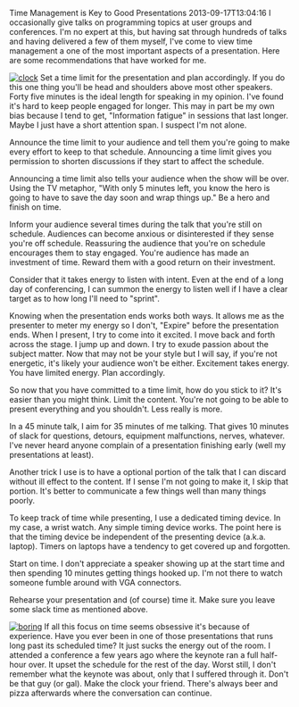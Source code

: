 Time Management is Key to Good Presentations
2013-09-17T13:04:16
I occasionally give talks on programming topics at user groups and conferences. I'm no expert at this, but having sat through hundreds of talks and having delivered a few of them myself, I've come to view time management a one of the most important aspects of a presentation. Here are some recommendations that have worked for me.

[![clock](http://az667460.vo.msecnd.net/cdn/images/blog/WindowsLiveWriter/TechnicalSpeaking_9CD5/clock_thumb.jpg)](http://az667460.vo.msecnd.net/cdn/images/blog/WindowsLiveWriter/TechnicalSpeaking_9CD5/clock_2.jpg) Set a time limit for the presentation and plan accordingly. If you do this one thing you'll be head and shoulders above most other speakers. Forty five minutes is the ideal length for speaking in my opinion. I've found it's hard to keep people engaged for longer. This may in part be my own bias because I tend to get, "Information fatigue" in sessions that last longer. Maybe I just have a short attention span. I suspect I'm not alone.

Announce the time limit to your audience and tell them you're going to make every effort to keep to that schedule. Announcing a time limit gives you permission to shorten discussions if they start to affect the schedule.

Announcing a time limit also tells your audience when the show will be over. Using the TV metaphor, "With only 5 minutes left, you know the hero is going to have to save the day soon and wrap things up." Be a hero and finish on time.

Inform your audience several times during the talk that you're still on schedule. Audiences can become anxious or disinterested if they sense you're off schedule. Reassuring the audience that you're on schedule encourages them to stay engaged. You're audience has made an investment of time. Reward them with a good return on their investment.

Consider that it takes energy to listen with intent. Even at the end of a long day of conferencing, I can summon the energy to listen well if I have a clear target as to how long I'll need to "sprint".

Knowing when the presentation ends works both ways. It allows me as the presenter to meter my energy so I don't, "Expire" before the presentation ends. When I present, I try to come into it excited. I move back and forth across the stage. I jump up and down. I try to exude passion about the subject matter. Now that may not be your style but I will say, if you're not energetic, it's likely your audience won't be either. Excitement takes energy. You have limited energy. Plan accordingly.

So now that you have committed to a time limit, how do you stick to it? It's easier than you might think. Limit the content. You're not going to be able to present everything and you shouldn't. Less really is more.

In a 45 minute talk, I aim for 35 minutes of me talking. That gives 10 minutes of slack for questions, detours, equipment malfunctions, nerves, whatever. I've never heard anyone complain of a presentation finishing early (well my presentations at least). 

Another trick I use is to have a optional portion of the talk that I can discard without ill effect to the content. If I sense I'm not going to make it, I skip that portion. It's better to communicate a few things well than many things poorly.

To keep track of time while presenting, I use a dedicated timing device. In my case, a wrist watch. Any simple timing device works. The point here is that the timing device be independent of the presenting device (a.k.a. laptop). Timers on laptops have a tendency to get covered up and forgotten.

Start on time. I don't appreciate a speaker showing up at the start time and then spending 10 minutes getting things hooked up. I'm not there to watch someone fumble around with VGA connectors.

Rehearse your presentation and (of course) time it. Make sure you leave some slack time as mentioned above.

[![boring](http://az667460.vo.msecnd.net/cdn/images/blog/WindowsLiveWriter/TechnicalSpeaking_9CD5/boring_thumb.jpg)](http://az667460.vo.msecnd.net/cdn/images/blog/WindowsLiveWriter/TechnicalSpeaking_9CD5/boring_2.jpg) If all this focus on time seems obsessive it's because of experience. Have you ever been in one of those presentations that runs long past its scheduled time? It just sucks the energy out of the room. I attended a conference a few years ago where the keynote ran a full half-hour over. It upset the schedule for the rest of the day. Worst still, I don't remember what the keynote was about, only that I suffered through it. Don't be that guy (or gal). Make the clock your friend. There's always beer and pizza afterwards where the conversation can continue. 
